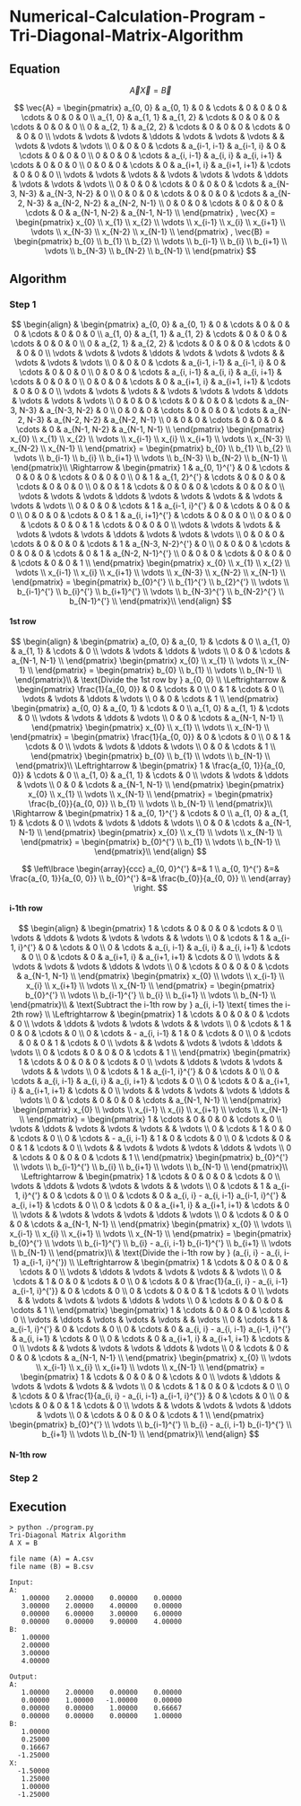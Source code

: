 # Numerical-Calculation-Program - Tri-Diagonal-Matrix-Algorithm
## Equation


$$
\vec{A} \vec{X} = \vec{B}
$$

$$
\vec{A} =
\begin{pmatrix}
	a_{0, 0}	& a_{0, 1}	& 0		& \cdots	& 0		& 0		& 0		& \cdots	& 0		& 0		& 0		\\
	a_{1, 0}	& a_{1, 1}	& a_{1, 2}	& \cdots	& 0		& 0		& 0		& \cdots	& 0		& 0		& 0		\\
	0		& a_{2, 1}	& a_{2, 2}	& \cdots	& 0		& 0		& 0		& \cdots	& 0		& 0		& 0		\\
	\vdots		& \vdots	& \vdots	& \ddots	& \vdots	& \vdots	& \vdots	& 		& \vdots	& \vdots	& \vdots	\\
	0		& 0		& 0		& \cdots	& a_{i-1, i-1}	& a_{i-1, i}	& 0		& \cdots	& 0		& 0		& 0		\\
	0		& 0		& 0		& \cdots	& a_{i, i-1}	& a_{i, i}	& a_{i, i+1}	& \cdots	& 0		& 0		& 0		\\
	0		& 0		& 0		& \cdots	& 0		& a_{i+1, i}	& a_{i+1, i+1}	& \cdots	& 0		& 0		& 0		\\
	\vdots		& \vdots	& \vdots	& 		& \vdots	& \vdots	& \vdots	& \ddots	& \vdots	& \vdots	& \vdots	\\
	0		& 0		& 0		& \cdots	& 0		& 0		& 0		& \cdots	& a_{N-3, N-3}	& a_{N-3, N-2}	& 0		\\
	0		& 0		& 0		& \cdots	& 0		& 0		& 0		& \cdots	& a_{N-2, N-3}	& a_{N-2, N-2}	& a_{N-2, N-1}	\\
	0		& 0		& 0		& \cdots	& 0		& 0		& 0		& \cdots	& 0		& a_{N-1, N-2}	& a_{N-1, N-1}	\\
\end{pmatrix}
,
\vec{X} =
\begin{pmatrix}
	x_{0}	\\
	x_{1}	\\
	x_{2}	\\
	\vdots	\\
	x_{i-1}	\\
	x_{i}	\\
	x_{i+1}	\\
	\vdots	\\
	x_{N-3}	\\
	x_{N-2}	\\
	x_{N-1}	\\
\end{pmatrix}
,
\vec{B} =
\begin{pmatrix}
	b_{0}	\\
	b_{1}	\\
	b_{2}	\\
	\vdots	\\
	b_{i-1}	\\
	b_{i}	\\
	b_{i+1}	\\
	\vdots	\\
	b_{N-3}	\\
	b_{N-2}	\\
	b_{N-1}	\\
\end{pmatrix}
$$

## Algorithm
### Step 1
$$
\begin{align}
	& \begin{pmatrix}
		a_{0, 0}	& a_{0, 1}	& 0		& \cdots	& 0		& 0		& 0		& \cdots	& 0		& 0		& 0		\\
		a_{1, 0}	& a_{1, 1}	& a_{1, 2}	& \cdots	& 0		& 0		& 0		& \cdots	& 0		& 0		& 0		\\
		0		& a_{2, 1}	& a_{2, 2}	& \cdots	& 0		& 0		& 0		& \cdots	& 0		& 0		& 0		\\
		\vdots		& \vdots	& \vdots	& \ddots	& \vdots	& \vdots	& \vdots	& 		& \vdots	& \vdots	& \vdots	\\
		0		& 0		& 0		& \cdots	& a_{i-1, i-1}	& a_{i-1, i}	& 0		& \cdots	& 0		& 0		& 0		\\
		0		& 0		& 0		& \cdots	& a_{i, i-1}	& a_{i, i}	& a_{i, i+1}	& \cdots	& 0		& 0		& 0		\\
		0		& 0		& 0		& \cdots	& 0		& a_{i+1, i}	& a_{i+1, i+1}	& \cdots	& 0		& 0		& 0		\\
		\vdots		& \vdots	& \vdots	& 		& \vdots	& \vdots	& \vdots	& \ddots	& \vdots	& \vdots	& \vdots	\\
		0		& 0		& 0		& \cdots	& 0		& 0		& 0		& \cdots	& a_{N-3, N-3}	& a_{N-3, N-2}	& 0		\\
		0		& 0		& 0		& \cdots	& 0		& 0		& 0		& \cdots	& a_{N-2, N-3}	& a_{N-2, N-2}	& a_{N-2, N-1}	\\
		0		& 0		& 0		& \cdots	& 0		& 0		& 0		& \cdots	& 0		& a_{N-1, N-2}	& a_{N-1, N-1}	\\
	\end{pmatrix}
	\begin{pmatrix}
		x_{0}	\\
		x_{1}	\\
		x_{2}	\\
		\vdots	\\
		x_{i-1}	\\
		x_{i}	\\
		x_{i+1}	\\
		\vdots	\\
		x_{N-3}	\\
		x_{N-2}	\\
		x_{N-1}	\\
	\end{pmatrix}
	=
	\begin{pmatrix}
		b_{0}	\\
		b_{1}	\\
		b_{2}	\\
		\vdots	\\
		b_{i-1}	\\
		b_{i}	\\
		b_{i+1}	\\
		\vdots	\\
		b_{N-3}	\\
		b_{N-2}	\\
		b_{N-1}	\\
	\end{pmatrix}\\
	\Rightarrow &
	\begin{pmatrix}
		1		& a_{0, 1}^{'}	& 0		& \cdots	& 0		& 0			& 0			& \cdots	& 0		& 0			& 0			\\
		0		& 1		& a_{1, 2}^{'}	& \cdots	& 0		& 0			& 0			& \cdots	& 0		& 0			& 0			\\
		0		& 0		& 1		& \cdots	& 0		& 0			& 0			& \cdots	& 0		& 0			& 0			\\
		\vdots		& \vdots	& \vdots	& \ddots	& \vdots	& \vdots		& \vdots		& 		& \vdots	& \vdots		& \vdots		\\
		0		& 0		& 0		& \cdots	& 1		& a_{i-1, i}^{'}	& 0			& \cdots	& 0		& 0			& 0			\\
		0		& 0		& 0		& \cdots	& 0		& 1			& a_{i, i+1}^{'}	& \cdots	& 0		& 0			& 0			\\
		0		& 0		& 0		& \cdots	& 0		& 0			& 1			& \cdots	& 0		& 0			& 0			\\
		\vdots		& \vdots	& \vdots	& 		& \vdots	& \vdots		& \vdots		& \ddots	& \vdots	& \vdots		& \vdots		\\
		0		& 0		& 0		& \cdots	& 0		& 0			& 0			& \cdots	& 1		& a_{N-3, N-2}^{'}	& 0			\\
		0		& 0		& 0		& \cdots	& 0		& 0			& 0			& \cdots	& 0		& 1			& a_{N-2, N-1}^{'}	\\
		0		& 0		& 0		& \cdots	& 0		& 0			& 0			& \cdots	& 0		& 0			& 1			\\
	\end{pmatrix}
	\begin{pmatrix}
		x_{0}	\\
		x_{1}	\\
		x_{2}	\\
		\vdots	\\
		x_{i-1}	\\
		x_{i}	\\
		x_{i+1}	\\
		\vdots	\\
		x_{N-3}	\\
		x_{N-2}	\\
		x_{N-1}	\\
	\end{pmatrix}
	=
	\begin{pmatrix}
		b_{0}^{'}	\\
		b_{1}^{'}	\\
		b_{2}^{'}	\\
		\vdots		\\
		b_{i-1}^{'}	\\
		b_{i}^{'}	\\
		b_{i+1}^{'}	\\
		\vdots		\\
		b_{N-3}^{'}	\\
		b_{N-2}^{'}	\\
		b_{N-1}^{'}	\\
	\end{pmatrix}\\
\end{align}
$$

#### 1st row
$$
\begin{align}
	& \begin{pmatrix}
		a_{0, 0}	& a_{0, 1}	& \cdots	& 0		\\
		a_{1, 0}	& a_{1, 1}	& \cdots	& 0		\\
		\vdots		& \vdots	& \ddots	& \vdots	\\
		0		& 0		& \cdots	& a_{N-1, N-1}	\\
	\end{pmatrix}
	\begin{pmatrix}
		x_{0}	\\
		x_{1}	\\
		\vdots	\\
		x_{N-1}	\\
	\end{pmatrix}
	=
	\begin{pmatrix}
		b_{0}	\\
		b_{1}	\\
		\vdots	\\
		b_{N-1}	\\
	\end{pmatrix}\\
	& \text{Divide the 1st row by } a_{0, 0} \\
	\Leftrightarrow &
	\begin{pmatrix}
		\frac{1}{a_{0, 0}}	& 0		& \cdots	& 0		\\
		0			& 1		& \cdots	& 0		\\
		\vdots			& \vdots	& \ddots	& \vdots	\\
		0			& 0		& \cdots	& 1		\\
	\end{pmatrix}
	\begin{pmatrix}
		a_{0, 0}	& a_{0, 1}	& \cdots	& 0		\\
		a_{1, 0}	& a_{1, 1}	& \cdots	& 0		\\
		\vdots		& \vdots	& \ddots	& \vdots	\\
		0		& 0		& \cdots	& a_{N-1, N-1}	\\
	\end{pmatrix}
	\begin{pmatrix}
		x_{0}	\\
		x_{1}	\\
		\vdots	\\
		x_{N-1}	\\
	\end{pmatrix}
	=
	\begin{pmatrix}
		\frac{1}{a_{0, 0}}	& 0		& \cdots	& 0		\\
		0			& 1		& \cdots	& 0		\\
		\vdots			& \vdots	& \ddots	& \vdots	\\
		0			& 0		& \cdots	& 1		\\
	\end{pmatrix}
	\begin{pmatrix}
		b_{0}	\\
		b_{1}	\\
		\vdots	\\
		b_{N-1}	\\
	\end{pmatrix}\\
	\Leftrightarrow &
	\begin{pmatrix}
		1		& \frac{a_{0, 1}}{a_{0, 0}}	& \cdots	& 0		\\
		a_{1, 0}	& a_{1, 1}			& \cdots	& 0		\\
		\vdots		& \vdots			& \ddots	& \vdots	\\
		0		& 0				& \cdots	& a_{N-1, N-1}	\\
	\end{pmatrix}
	\begin{pmatrix}
		x_{0}	\\
		x_{1}	\\
		\vdots	\\
		x_{N-1}	\\
	\end{pmatrix}
	=
	\begin{pmatrix}
		\frac{b_{0}}{a_{0, 0}}	\\
		b_{1}			\\
		\vdots			\\
		b_{N-1}			\\
	\end{pmatrix}\\
	\Rightarrow &
	\begin{pmatrix}
		1		& a_{0, 1}^{'}	& \cdots	& 0		\\
		a_{1, 0}	& a_{1, 1}	& \cdots	& 0		\\
		\vdots		& \vdots	& \ddots	& \vdots	\\
		0		& 0		& \cdots	& a_{N-1, N-1}	\\
	\end{pmatrix}
	\begin{pmatrix}
		x_{0}	\\
		x_{1}	\\
		\vdots	\\
		x_{N-1}	\\
	\end{pmatrix}
	=
	\begin{pmatrix}
		b_{0}^{'}		\\
		b_{1}			\\
		\vdots			\\
		b_{N-1}			\\
	\end{pmatrix}\\
\end{align}
$$

$$
\left\lbrace
\begin{array}{ccc}
	a_{0, 0}^{'}	&=& 1				\\
	a_{0, 1}^{'}	&=& \frac{a_{0, 1}}{a_{0, 0}}	\\
	b_{0}^{'}	&=& \frac{b_{0}}{a_{0, 0}}	\\
\end{array}
\right.
$$

#### i-1th row
$$
\begin{align}
	& \begin{pmatrix}
		1	& \cdots	& 0		& 0			& 0		& \cdots	& 0		\\
		\vdots	& \ddots	& \vdots	& \vdots		& \vdots	& 		& \vdots	\\
		0	& \cdots	& 1		& a_{i-1, i}^{'}	& 0		& \cdots	& 0		\\
		0	& \cdots	& a_{i, i-1}	& a_{i, i}		& a_{i, i+1}	& \cdots	& 0		\\
		0	& \cdots	& 0		& a_{i+1, i}		& a_{i+1, i+1}	& \cdots	& 0		\\
		\vdots	& 		& \vdots	& \vdots		& \vdots	& \ddots	& \vdots	\\
		0	& \cdots	& 0		& 0			& 0		& \cdots	& a_{N-1, N-1}	\\
	\end{pmatrix}
	\begin{pmatrix}
		x_{0}	\\
		\vdots	\\
		x_{i-1}	\\
		x_{i}	\\
		x_{i+1}	\\
		\vdots	\\
		x_{N-1}	\\
	\end{pmatrix}
	=
	\begin{pmatrix}
		b_{0}^{'}	\\
		\vdots		\\
		b_{i-1}^{'}	\\
		b_{i}		\\
		b_{i+1}		\\
		\vdots		\\
		b_{N-1}		\\
	\end{pmatrix}\\
	& \text{Subtract the i-1th row by } a_{i, i-1} \text{ times the i-2th row}	\\
	\Leftrightarrow &
	\begin{pmatrix}
		1	& \cdots	& 0		& 0		& 0		& \cdots	& 0		\\
		\vdots	& \ddots	& \vdots	& \vdots	& \vdots	& 		& \vdots	\\
		0	& \cdots	& 1		& 0		& 0		& \cdots	& 0		\\
		0	& \cdots	& - a_{i, i-1}	& 1		& 0		& \cdots	& 0		\\
		0	& \cdots	& 0		& 0		& 1		& \cdots	& 0		\\
		\vdots	& 		& \vdots	& \vdots	& \vdots	& \ddots	& \vdots	\\
		0	& \cdots	& 0		& 0		& 0		& \cdots	& 1		\\
	\end{pmatrix}
	\begin{pmatrix}
		1	& \cdots	& 0		& 0			& 0		& \cdots	& 0		\\
		\vdots	& \ddots	& \vdots	& \vdots		& \vdots	& 		& \vdots	\\
		0	& \cdots	& 1		& a_{i-1, i}^{'}	& 0		& \cdots	& 0		\\
		0	& \cdots	& a_{i, i-1}	& a_{i, i}		& a_{i, i+1}	& \cdots	& 0		\\
		0	& \cdots	& 0		& a_{i+1, i}		& a_{i+1, i+1}	& \cdots	& 0		\\
		\vdots	& 		& \vdots	& \vdots		& \vdots	& \ddots	& \vdots	\\
		0	& \cdots	& 0		& 0			& 0		& \cdots	& a_{N-1, N-1}	\\
	\end{pmatrix}
	\begin{pmatrix}
		x_{0}	\\
		\vdots	\\
		x_{i-1}	\\
		x_{i}	\\
		x_{i+1}	\\
		\vdots	\\
		x_{N-1}	\\
	\end{pmatrix}
	=
	\begin{pmatrix}
		1	& \cdots	& 0		& 0		& 0		& \cdots	& 0		\\
		\vdots	& \ddots	& \vdots	& \vdots	& \vdots	& 		& \vdots	\\
		0	& \cdots	& 1		& 0		& 0		& \cdots	& 0		\\
		0	& \cdots	& - a_{i, i-1}	& 1		& 0		& \cdots	& 0		\\
		0	& \cdots	& 0		& 0		& 1		& \cdots	& 0		\\
		\vdots	& 		& \vdots	& \vdots	& \vdots	& \ddots	& \vdots	\\
		0	& \cdots	& 0		& 0		& 0		& \cdots	& 1		\\
	\end{pmatrix}
	\begin{pmatrix}
		b_{0}^{'}	\\
		\vdots		\\
		b_{i-1}^{'}	\\
		b_{i}		\\
		b_{i+1}		\\
		\vdots		\\
		b_{N-1}		\\
	\end{pmatrix}\\
	\Leftrightarrow &
	\begin{pmatrix}
		1	& \cdots	& 0		& 0					& 0		& \cdots	& 0		\\
		\vdots	& \ddots	& \vdots	& \vdots				& \vdots	& 		& \vdots	\\
		0	& \cdots	& 1		& a_{i-1, i}^{'}			& 0		& \cdots	& 0		\\
		0	& \cdots	& 0		& a_{i, i} - a_{i, i-1} a_{i-1, i}^{'}	& a_{i, i+1}	& \cdots	& 0		\\
		0	& \cdots	& 0		& a_{i+1, i}				& a_{i+1, i+1}	& \cdots	& 0		\\
		\vdots	& 		& \vdots	& \vdots				& \vdots	& \ddots	& \vdots	\\
		0	& \cdots	& 0		& 0					& 0		& \cdots	& a_{N-1, N-1}	\\
	\end{pmatrix}
	\begin{pmatrix}
		x_{0}	\\
		\vdots	\\
		x_{i-1}	\\
		x_{i}	\\
		x_{i+1}	\\
		\vdots	\\
		x_{N-1}	\\
	\end{pmatrix}
	=
	\begin{pmatrix}
		b_{0}^{'}			\\
		\vdots				\\
		b_{i-1}^{'}			\\
		b_{i} - a_{i, i-1} b_{i-1}^{'}	\\
		b_{i+1}				\\
		\vdots				\\
		b_{N-1}				\\
	\end{pmatrix}\\
	& \text{Divide the i-1th row by } (a_{i, i} - a_{i, i-1} a_{i-1, i}^{'})	\\
	\Leftrightarrow &
	\begin{pmatrix}
		1	& \cdots	& 0		& 0							& 0		& \cdots	& 0		\\
		\vdots	& \ddots	& \vdots	& \vdots						& \vdots	& 		& \vdots	\\
		0	& \cdots	& 1		& 0							& 0		& \cdots	& 0		\\
		0	& \cdots	& 0		& \frac{1}{a_{i, i} - a_{i, i-1} a_{i-1, i}^{'}}	& 0		& \cdots	& 0		\\
		0	& \cdots	& 0		& 0							& 1		& \cdots	& 0		\\
		\vdots	& 		& \vdots	& \vdots						& \vdots	& \ddots	& \vdots	\\
		0	& \cdots	& 0		& 0							& 0		& \cdots	& 1		\\
	\end{pmatrix}
	\begin{pmatrix}
		1	& \cdots	& 0		& 0					& 0		& \cdots	& 0		\\
		\vdots	& \ddots	& \vdots	& \vdots				& \vdots	& 		& \vdots	\\
		0	& \cdots	& 1		& a_{i-1, i}^{'}			& 0		& \cdots	& 0		\\
		0	& \cdots	& 0		& a_{i, i} - a_{i, i-1} a_{i-1, i}^{'}	& a_{i, i+1}	& \cdots	& 0		\\
		0	& \cdots	& 0		& a_{i+1, i}				& a_{i+1, i+1}	& \cdots	& 0		\\
		\vdots	& 		& \vdots	& \vdots				& \vdots	& \ddots	& \vdots	\\
		0	& \cdots	& 0		& 0					& 0		& \cdots	& a_{N-1, N-1}	\\
	\end{pmatrix}
	\begin{pmatrix}
		x_{0}	\\
		\vdots	\\
		x_{i-1}	\\
		x_{i}	\\
		x_{i+1}	\\
		\vdots	\\
		x_{N-1}	\\
	\end{pmatrix}
	=
	\begin{pmatrix}
		1	& \cdots	& 0		& 0							& 0		& \cdots	& 0		\\
		\vdots	& \ddots	& \vdots	& \vdots						& \vdots	& 		& \vdots	\\
		0	& \cdots	& 1		& 0							& 0		& \cdots	& 0		\\
		0	& \cdots	& 0		& \frac{1}{a_{i, i} - a_{i, i-1} a_{i-1, i}^{'}}	& 0		& \cdots	& 0		\\
		0	& \cdots	& 0		& 0							& 1		& \cdots	& 0		\\
		\vdots	& 		& \vdots	& \vdots						& \vdots	& \ddots	& \vdots	\\
		0	& \cdots	& 0		& 0							& 0		& \cdots	& 1		\\
	\end{pmatrix}
	\begin{pmatrix}
		b_{0}^{'}			\\
		\vdots				\\
		b_{i-1}^{'}			\\
		b_{i} - a_{i, i-1} b_{i-1}^{'}	\\
		b_{i+1}				\\
		\vdots				\\
		b_{N-1}				\\
	\end{pmatrix}\\
\end{align}
$$


#### N-1th row



### Step 2



## Execution
```
> python ./program.py
Tri-Diagonal Matrix Algorithm
A X = B

file name (A) = A.csv
file name (B) = B.csv

Input:
A:
   1.00000    2.00000    0.00000    0.00000
   3.00000    2.00000    4.00000    0.00000
   0.00000    6.00000    3.00000    6.00000
   0.00000    0.00000    9.00000    4.00000
B:
   1.00000
   2.00000
   3.00000
   4.00000

Output:
A:
   1.00000    2.00000    0.00000    0.00000
   0.00000    1.00000   -1.00000    0.00000
   0.00000    0.00000    1.00000    0.66667
   0.00000    0.00000    0.00000    1.00000
B:
   1.00000
   0.25000
   0.16667
  -1.25000
X:
  -1.50000
   1.25000
   1.00000
  -1.25000
```
